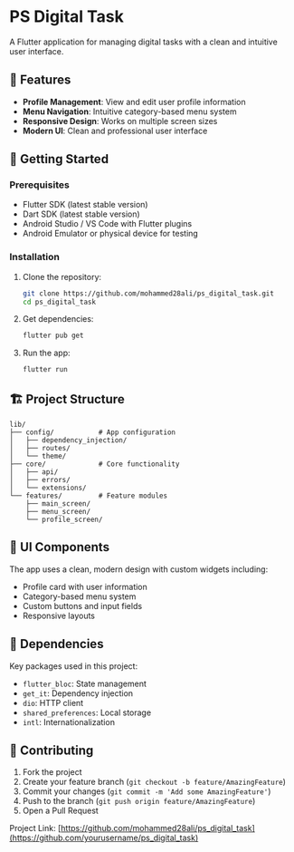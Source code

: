 # PS Digital Task

A Flutter application for managing digital tasks with a clean and intuitive user interface.

## 📱 Features

- **Profile Management**: View and edit user profile information
- **Menu Navigation**: Intuitive category-based menu system
- **Responsive Design**: Works on multiple screen sizes
- **Modern UI**: Clean and professional user interface

## 🚀 Getting Started

### Prerequisites

- Flutter SDK (latest stable version)
- Dart SDK (latest stable version)
- Android Studio / VS Code with Flutter plugins
- Android Emulator or physical device for testing

### Installation

1. Clone the repository:
   ```bash
   git clone https://github.com/mohammed28ali/ps_digital_task.git
   cd ps_digital_task
   ```

2. Get dependencies:
   ```bash
   flutter pub get
   ```

3. Run the app:
   ```bash
   flutter run
   ```

## 🏗 Project Structure

```
lib/
├── config/           # App configuration
│   ├── dependency_injection/
│   ├── routes/
│   └── theme/
├── core/             # Core functionality
│   ├── api/
│   ├── errors/
│   └── extensions/
└── features/         # Feature modules
    ├── main_screen/
    ├── menu_screen/
    └── profile_screen/
```

## 🎨 UI Components

The app uses a clean, modern design with custom widgets including:
- Profile card with user information
- Category-based menu system
- Custom buttons and input fields
- Responsive layouts

## 📝 Dependencies

Key packages used in this project:
- `flutter_bloc`: State management
- `get_it`: Dependency injection
- `dio`: HTTP client
- `shared_preferences`: Local storage
- `intl`: Internationalization

## 🤝 Contributing

1. Fork the project
2. Create your feature branch (`git checkout -b feature/AmazingFeature`)
3. Commit your changes (`git commit -m 'Add some AmazingFeature'`)
4. Push to the branch (`git push origin feature/AmazingFeature`)
5. Open a Pull Request




Project Link: [https://github.com/mohammed28ali/ps_digital_task](https://github.com/yourusername/ps_digital_task)
